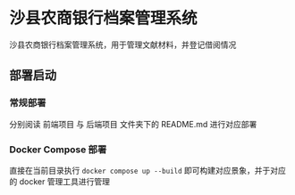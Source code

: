 # 沙县农商银行档案管理系统

沙县农商银行档案管理系统，用于管理文献材料，并登记借阅情况

## 部署启动

### 常规部署

分别阅读 前端项目 与 后端项目 文件夹下的 README.md 进行对应部署

### Docker Compose 部署

直接在当前目录执行 `docker compose up --build` 即可构建对应景象，并于对应的 docker 管理工具进行管理